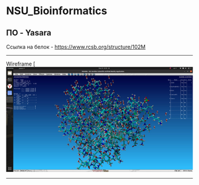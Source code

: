 # NSU_Bioinformatics

## ПО - Yasara

Ссылка на белок - https://www.rcsb.org/structure/102M
____

Wireframe
[![](https://raw.githubusercontent.com/villanellex2/NSU_Bioinformatics/task_3/wireframe.jpeg)
____
